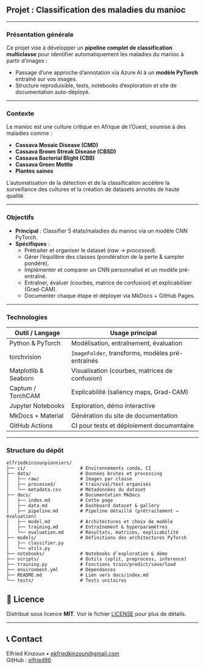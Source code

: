 ## Projet : Classification des maladies du manioc

---

### Présentation générale

Ce projet vise à développer un **pipeline complet de classification multiclasse** pour identifier automatiquement les maladies du manioc à partir d’images :  
- Passage d’une approche d’annotation via Azure AI à un **modèle PyTorch** entraîné sur vos images.  
- Structure reproduisible, tests, notebooks d’exploration et site de documentation auto-déployé.

---

### Contexte

Le manioc est une culture critique en Afrique de l’Ouest, soumise à des maladies comme :  
- **Cassava Mosaic Disease (CMD)**  
- **Cassava Brown Streak Disease (CBSD)**  
- **Cassava Bacterial Blight (CBB)**  
- **Cassava Green Mottle**  
- **Plantes saines**  

L’automatisation de la détection et de la classification accélère la surveillance des cultures et la création de datasets annotés de haute qualité.

---

### Objectifs

- **Principal** : Classifier 5 états/maladies du manioc via un modèle CNN PyTorch.  
- **Spécifiques** :  
  - Prétraiter et organiser le dataset (_raw → processed_).  
  - Gérer l’équilibre des classes (pondération de la perte & sampler pondéré).  
  - Implémenter et comparer un CNN personnalisé et un modèle pré-entraîné.  
  - Entraîner, évaluer (courbes, matrice de confusion) et explicabiliser (Grad-CAM).  
  - Documenter chaque étape et déployer via MkDocs + GitHub Pages.

---

### Technologies

| Outil / Langage        | Usage principal                                      |
|------------------------|------------------------------------------------------|
| Python & PyTorch       | Modélisation, entraînement, évaluation                |
| torchvision            | `ImageFolder`, transforms, modèles pré-entraînés      |
| Matplotlib & Seaborn   | Visualisation (courbes, matrices de confusion)        |
| Captum / TorchCAM      | Explicabilité (saliency maps, Grad-CAM)               |
| Jupyter Notebooks      | Exploration, démo interactive                        |
| MkDocs + Material      | Génération du site de documentation                   |
| GitHub Actions         | CI pour tests et déploiement documentaire             |

---

### Structure du dépôt

```plaintext
elfriedkinzounpionniers/
├── ci/                    # Environnements conda, CI
├── data/                  # Données brutes et processing
│   ├── raw/               # Images par classe
│   ├── processed/         # train/val/test organisés
│   └── metadata.csv       # Métadonnées du dataset
├── docs/                  # Documentation MkDocs
│   ├── index.md           # Cette page
│   ├── data.md            # Dashboard dataset & gallery
│   ├── pipeline.md        # Pipeline détaillé (prétraitement → évaluation)
│   ├── model.md           # Architectures et choix de modèle
│   ├── training.md        # Entraînement & hyperparamètres
│   └── evaluation.md      # Résultats, matrices, explicabilité
├── models/                # Définitions des architectures PyTorch
│   ├── classifier.py
│   └── utils.py
├── notebooks/             # Notebooks d’exploration & démo
├── scripts/               # Outils (split, preprocess, inference)
├── training.py            # Fonctions train/predict/save/load
├── environment.yml        # Dépendances
├── README.md              # Lien vers docs/index.md
└── tests/                 # Tests unitaires
```

## 📄 Licence

Distribué sous licence **MIT**. Voir le fichier [LICENSE](LICENSE) pour plus de détails.

---

## 📞 Contact

Elfried Kinzoun • ekfriedkinzoun@gmail.com  
GitHub : [elfried96](https://github.com/elfried96)